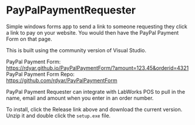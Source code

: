 # PayPalPaymentRequester
Simple windows forms app to send a link to someone requesting they click a link to pay on your website. You would then have the PayPal Payment Form on that page.

This is built using the community version of Visual Studio.

PayPal Payment Form:  
https://rdyar.github.io/PayPalPaymentForm/?amount=123.45&orderid=4321  
PayPal Payment Form Repo:  
https://github.com/rdyar/PayPalPaymentForm

PayPal Payment Requester can integrate with LabWorks POS to pull in the name, email and amount when you enter in an order number.

To install, click the Release link above and download the current version. Unzip it and double click the `setup.exe` file.


